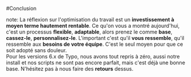 <!-- .slide: data-breadcrumb="les meilleures choses ont une fin... les autres aussi" -->
#Conclusion



note:
La réflexion sur l'optimisation du travail est un **investissement à moyen terme hautement rentable**. Ce qu'on vous a montré aujourd'hui, c'est un processus **flexible**, **adaptable**, alors prenez le comme **base**, **cassez-le**, **personnalisez-le**. L'important c'est qu'il **vous ressemble**, qu'il ressemble aux **besoins de votre équipe**. C'est le seul moyen pour que ce soit adopté sans douleur.<br />
Pour les versions 6.x de Typo, nous avons tout repris à zéro, aussi notre install et nos scripts ne sont pas encore parfait, mais c'est déjà une bonne base. N'hésitez pas à nous faire des **retours** dessus.